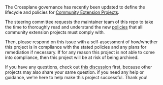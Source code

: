 The Crossplane governance has recently been updated to define the lifecycle and policies for [Community Extension Projects](https://github.com/crossplane/crossplane/blob/main/GOVERNANCE.md#community-extension-projects).

The steering committee requests the maintainer team of this repo to take the time to thoroughly read and understand the new [policies](https://github.com/crossplane/crossplane/blob/main/GOVERNANCE.md#policies-for-community-extension-projects) that all community extension projects must comply with.

Then, please respond on this issue with a self-assessment of how/whether this project is in compliance with the stated policies and any plans for remediation if necessary. If for any reason this project is not able to come into compliance, then this project will be at risk of being archived.

If you have any questions, check out [this discussion](https://github.com/crossplane/org/discussions/87) first, because other projects may also share your same question. if you need any help or guidance, we're here to help make this project successful. Thank you!